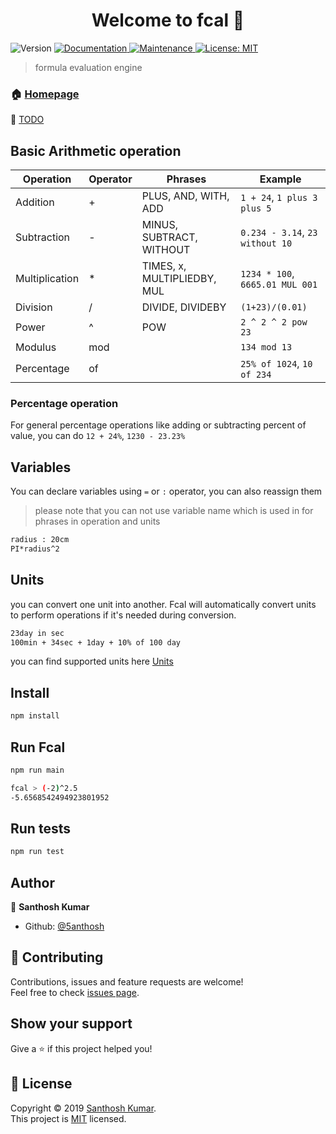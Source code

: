 <h1 align="center">Welcome to fcal 👋</h1>
<p>
  <img alt="Version" src="https://img.shields.io/badge/version-1.0.0-blue.svg?cacheSeconds=2592000" />
  <a href="https://github.com/5anthosh/fcal#readme" target="_blank">
    <img alt="Documentation" src="https://img.shields.io/badge/documentation-yes-brightgreen.svg" />
  </a>
  <a href="https://github.com/5anthosh/fcal/graphs/commit-activity" target="_blank">
    <img alt="Maintenance" src="https://img.shields.io/badge/Maintained%3F-yes-green.svg" />
  </a>
  <a href="https://github.com/5anthosh/fcal/blob/master/LICENSE" target="_blank">
    <img alt="License: MIT" src="https://img.shields.io/badge/License-MIT-yellow.svg" />
  </a>
</p>

> formula evaluation engine

### 🏠 [Homepage](https://github.com/5anthosh/fcal#readme)

📝 [TODO](https://github.com/5anthosh/fcal/blob/master/TODO.md)

## Basic Arithmetic operation

| Operation      | Operator | Phrases                     | Example                         |
| -------------- | -------- | --------------------------- | ------------------------------- |
| Addition       | +        | PLUS, AND, WITH, ADD        | `1 + 24`, `1 plus 3 plus 5`     |
| Subtraction    | -        | MINUS, SUBTRACT, WITHOUT    | `0.234 - 3.14`, `23 without 10` |
| Multiplication | \*       | TIMES, x, MULTIPLIEDBY, MUL | `1234 * 100`, `6665.01 MUL 001` |
| Division       | /        | DIVIDE, DIVIDEBY            | `(1+23)/(0.01)`                 |
| Power          | ^        | POW                         | `2 ^ 2 ^ 2 pow 23`              |
| Modulus        | mod      |                             | `134 mod 13`                    |
| Percentage     | of       |                             | `25% of 1024`, `10 of 234`      |

### Percentage operation

For general percentage operations like adding or subtracting percent of value, you can do
`12 + 24%`, `1230 - 23.23%`

## Variables

You can declare variables using `=` or `:` operator, you can also reassign them

> please note that you can not use variable name which is used in for phrases in operation and units

```sh
radius : 20cm
PI*radius^2
```

## Units

you can convert one unit into another. Fcal will automatically convert units to perform operations if it's needed during conversion.

```sh
23day in sec
100min + 34sec + 1day + 10% of 100 day
```

you can find supported units here [Units](https://github.com/5anthosh/fcal/blob/master/UNITS.md)

## Install

```sh
npm install
```

## Run Fcal

```sh
npm run main

fcal > (-2)^2.5
-5.6568542494923801952
```

## Run tests

```sh
npm run test
```

## Author

👤 **Santhosh Kumar**

- Github: [@5anthosh](https://github.com/5anthosh)

## 🤝 Contributing

Contributions, issues and feature requests are welcome!<br />Feel free to check [issues page](https://github.com/5anthosh/fcal/issues).

## Show your support

Give a ⭐️ if this project helped you!

## 📝 License

Copyright © 2019 [Santhosh Kumar](https://github.com/5anthosh).<br />
This project is [MIT](https://github.com/5anthosh/fcal/blob/master/LICENSE) licensed.
